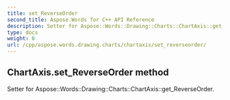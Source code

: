 ```yaml
---
title: set_ReverseOrder
second_title: Aspose.Words for C++ API Reference
description: Setter for Aspose::Words::Drawing::Charts::ChartAxis::get_ReverseOrder. 
type: docs
weight: 0
url: /cpp/aspose.words.drawing.charts/chartaxis/set_reverseorder/
---
```

## ChartAxis.set_ReverseOrder method


Setter for Aspose::Words::Drawing::Charts::ChartAxis::get_ReverseOrder. 

